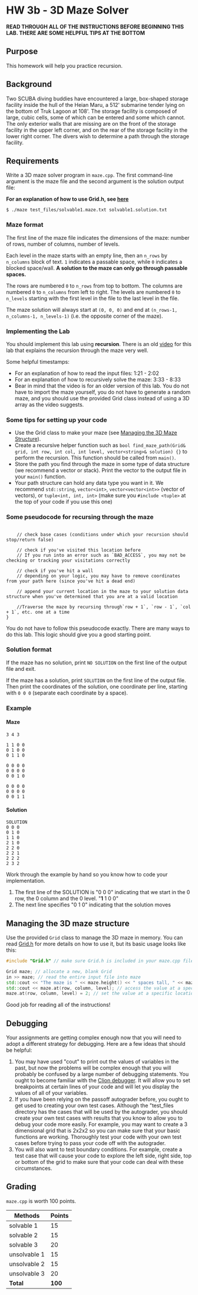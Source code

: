 # HW 3b - 3D Maze Solver
**READ THROUGH ALL OF THE INSTRUCTIONS BEFORE BEGINNING THIS LAB. THERE ARE SOME HELPFUL TIPS AT THE BOTTOM**

## Purpose

This homework will help you practice recursion.

## Background

Two SCUBA diving buddies have encountered a large, box-shaped storage facility
inside the hull of the Heian Maru, a 512' submarine tender lying on the bottom
of Truk Lagoon at 108'. The storage facility is composed of large, cubic cells,
some of which can be entered and some which cannot. The only exterior walls that
are missing are on the front of the storage facility in the upper left corner,
and on the rear of the storage facility in the lower right corner. The divers
wish to determine a path through the storage facility.

## Requirements

Write a 3D maze solver program in `maze.cpp`. The first command-line argument is
the maze file and the second argument is the solution output file:

**For an explanation of how to use Grid.h, see <a href="#grid">here</a>**

```shell
$ ./maze test_files/solvable1.maze.txt solvable1.solution.txt
```

### Maze format

The first line of the maze file indicates the dimensions of the maze: number of
rows, number of columns, number of levels.

Each level in the maze starts with an empty line,
then an `n_rows` by `n_columns` block of text. `1` indicates a passable space, while `0` indicates a blocked space/wall. **A solution to the maze can only go through
passable spaces.**

The rows are numbered `0` to `n_rows` from top to bottom. The columns are
numbered `0` to `n_columns` from left to right. The levels are numbered `0` to
`n_levels` starting with the first level in the file to the last level in the
file.

The maze solution will always start at `(0, 0, 0)` and end at `(n_rows-1,
n_columns-1, n_levels-1)` (i.e. the opposite corner of the maze).

### Implementing the Lab
You should implement this lab using **recursion**. There is an old [video](https://youtu.be/IzNTe-8Vw14?si=-qzY0dmMGLi5mBss&t=213 "Lab 3 - Maze by Awesome CS 235 TA")
for this lab that explains the recursion through the maze very well. 

Some helpful timestamps:
- For an explanation of how to read the input files: 1:21 - 2:02
- For an explanation of how to recursively solve the maze: 3:33 - 8:33
- Bear in mind that the video is for an older version of this lab. You do
    not have to import the maze yourself, you do not have to generate a random maze, and you should use the provided Grid
    class instead of using a 3D array as the video suggests.

### Some tips for setting up your code
- Use the Grid class to make your maze (see <a href="#grid">Managing the 3D Maze Structure</a>).
- Create a recursive helper function such as `bool find_maze_path(Grid& grid, int row, int col, int level, vector<string>& solution) {}` to perform the recursion. This function should be called from `main()`.
- Store the path you find through the maze in some type of data structure (we recommend a vector or stack). Print the vector to the output file in your `main()` function.
- Your path structure can hold any data type you want in it. We recommend `std::string`, `vector<int>`, `vector<vector<int>>` (vector of vectors), or `tuple<int, int, int>` (make sure you `#include <tuple>` at the top of your code if you use this one)

### Some pseudocode for recursing through the maze
```bool find_maze_path(Grid& grid, int row, int col, int level, vector<string>& solution) {

    // check base cases (conditions under which your recursion should stop/return false)

    // check if you've visited this location before
    // If you run into an error such as `BAD_ACCESS`, you may not be checking or tracking your visitations correctly

    // check if you've hit a wall
    // depending on your logic, you may have to remove coordinates from your path here (since you've hit a dead end)

    // append your current location in the maze to your solution data structure when you've determined that you are at a valid location

    //Traverse the maze by recursing through`row + 1`, `row - 1`, `col + 1`, etc. one at a time
}
```
You do not have to follow this pseudocode exactly. There are many ways to do this lab. This logic should give you a good starting point.

### Solution format

If the maze has no solution, print `NO SOLUTION` on the first line of the output
file and exit.

If the maze has a solution, print `SOLUTION` on the first line of the output
file. Then print the coordinates of the solution, one coordinate per line,
starting with `0 0 0` (separate each coordinate by a space).

### Example

#### Maze

```
3 4 3

1 1 0 0
0 1 0 0
0 1 1 0

0 0 0 0
0 0 0 0
0 0 1 0

0 0 0 0
0 0 0 0
0 0 1 1
```

#### Solution

```
SOLUTION
0 0 0
0 1 0
1 1 0
2 1 0
2 2 0
2 2 1
2 2 2
2 3 2
```
Work through the example by hand so you know how to code your implementation.
1. The first line of the SOLUTION is "0 0 0" indicating that we start in the 0 row, the 0 column and the 0 level. "**1** 1 0 0"
2. The next line specifies "0 1 0" indicating that the solution moves 
## <a id="grid">Managing the 3D maze structure</a>

Use the provided `Grid` class to manage the 3D maze in memory. You can read [Grid.h](https://github.com/BYUCS235/cs235-assignments/blob/main/Unit03-Sorting/homework3b-maze/Grid.h "Grid.h") for more details on how to use it, but its basic usage looks like this:
```maze.cpp
#include "Grid.h" // make sure Grid.h is included in your maze.cpp file

Grid maze; // allocate a new, blank Grid
in >> maze; // read the entire input file into maze
std::cout << "The maze is " << maze.height() << " spaces tall, " << maze.width() << " spaces wide, and " << maze.depth() << " spaces deep" << std::endl; // access the maze's dimensions
std::cout << maze.at(row, column, level); // access the value at a specific location
maze.at(row, column, level) = 2; // set the value at a specific location. This is a great way to mark a location as visited.
```

Good job for reading all of the instructions!
## Debugging
Your assignments are getting complex enough now that you will need to adopt a different strategy for debugging.  Here are a few ideas that should be helpful:
1. You may have used "cout" to print out the values of variables in the past, but now the problems will be complex enough that you will probably be confused by a large number of debugging statements.  You ought to become familiar with the [Clion debugger](https://youtu.be/wUZyoAnPdCY?si=Su_ghWrnlPF0ZsW3).  It will allow you to set breakpoints at certain lines of your code and will let you display the values of all of your variables.
2. If you have been relying on the passoff autograder before, you ought to get used to creating your own test cases.  Although the "test_files directory has the cases that will be used by the autograder, you should create your own test cases with results that you know to allow you to debug your code more easily.  For example, you may want to create a 3 dimensional grid that is 2x2x2 so you can make sure that your basic functions are working.  Thoroughly test your code with your own test cases before trying to pass your code off with the autograder.
3. You will also want to test boundary conditions.  For example, create a test case that will cause your code to explore the left side, right side, top or bottom of the grid to make sure that your code can deal with these circumstances.

## Grading

`maze.cpp` is worth 100 points.

| Methods      | Points  |
|--------------|---------|
| solvable 1   | 15      |
| solvable 2   | 15      |
| solvable 3   | 20      |
| unsolvable 1 | 15      |
| unsolvable 2 | 15      |
| unsolvable 3 | 20      |
| **Total**    | **100** |
